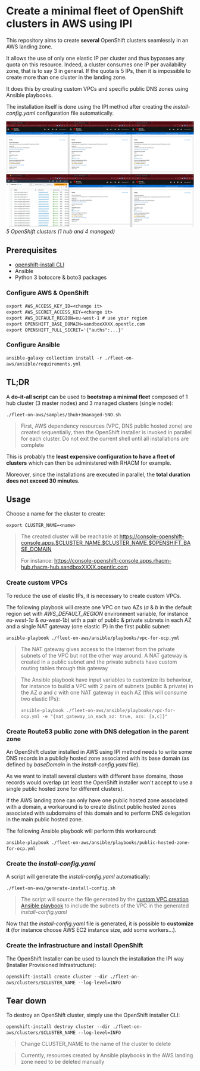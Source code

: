 # Create a minimal fleet of OpenShift clusters in AWS using IPI

This repository aims to create **several** OpenShift clusters seamlessly in an AWS landing zone.

It allows the use of only one elastic IP per cluster and thus bypasses any quota on this resource. Indeed, a cluster consumes one IP per availability zone, that is to say 3 in general. If the quota is 5 IPs, then it is impossible to create more than one cluster in the landing zone.

It does this by creating custom VPCs and specific public DNS zones using Ansible playbooks.

The installation itself is done using the IPI method after creating the *install-config.yaml* configuration file automatically.

![5 clusters](sample.png)
*5 OpenShift clusters (1 hub and 4 managed)*

## Prerequisites

* [openshift-install CLI](https://mirror.openshift.com/pub/openshift-v4/clients/ocp/latest/)
* Ansible
* Python 3 botocore & boto3 packages

### Configure AWS & OpenShift

```shell
export AWS_ACCESS_KEY_ID=<change it>
export AWS_SECRET_ACCESS_KEY=<change it>
export AWS_DEFAULT_REGION=eu-west-1 # use your region
export OPENSHIFT_BASE_DOMAIN=sandboxXXXX.opentlc.com
export OPENSHIFT_PULL_SECRET='{"auths":...}'
```

### Configure Ansible

```shell
ansible-galaxy collection install -r ./fleet-on-aws/ansible/requirements.yml
```

## TL;DR

A **do-it-all script** can be used to **bootstrap a minimal fleet** composed of 1 hub cluster (3 master nodes) and 3 managed clusters (single node):

```shell
./fleet-on-aws/samples/1hub+3managed-SNO.sh
```

> First, AWS dependency resources (VPC, DNS public hosted zone) are created sequentially, then the OpenShift installer is invoked in parallel for each cluster. Do not exit the current shell until all installations are complete

This is probably the **least expensive configuration to have a fleet of clusters** which can then be administered with RHACM for example.

Moreover, since the installations are executed in parallel, the **total duration does not exceed 30 minutes**.

## Usage

Choose a name for the cluster to create:

```shell
export CLUSTER_NAME=<name>
```

> The created cluster will be reachable at https://console-openshift-console.apps.$CLUSTER_NAME.$CLUSTER_NAME.$OPENSHIFT_BASE_DOMAIN
>
> For instance: https://console-openshift-console.apps.rhacm-hub.rhacm-hub.sandboxXXXX.opentlc.com

### Create custom VPCs

To reduce the use of elastic IPs, it is necessary to create custom VPCs.

The following playbook will create one VPC on two AZs (*a* & *b* in the default region set with *AWS_DEFAULT_REGION* environment variable, for instance *eu-west-1a* & *eu-west-1b*) with a pair of public & private subnets in each AZ and a single NAT gateway (one elastic IP) in the first public subnet:

```shell
ansible-playbook ./fleet-on-aws/ansible/playbooks/vpc-for-ocp.yml
```

> The NAT gateway gives access to the Internet from the private subnets of the VPC but not the other way around. A NAT gateway is created in a public subnet and the private subnets have custom routing tables through this gateway

> The Ansible playbook have input variables to customize its behaviour, for instance to build a VPC with 2 pairs of subnets (public & private) in the AZ *a* and *c* with one NAT gateway in each AZ (this will consume two elastic IPs):
> ```shell
> ansible-playbook ./fleet-on-aws/ansible/playbooks/vpc-for-ocp.yml -e "{nat_gateway_in_each_az: true, azs: [a,c]}"
> ```

### Create Route53 public zone with DNS delegation in the parent zone

An OpenShift cluster installed in AWS using IPI method needs to write some DNS records in a publicly hosted zone associated with its base domain (as defined by *baseDomain* in the *install-config.yaml* file).

As we want to install several clusters with different base domains, those records would overlap (at least the OpenShift installer won't accept to use a single public hosted zone for different clusters).

If the AWS landing zone can only have one public hosted zone associated with a domain, a workaround is to create distinct public hosted zones associated with subdomains of this domain and to perform DNS delegation in the main public hosted zone.

The following Ansible playbook will perform this workaround:

```shell
ansible-playbook ./fleet-on-aws/ansible/playbooks/public-hosted-zone-for-ocp.yml
```

### Create the *install-config.yaml*

A script will generate the *install-config.yaml* automatically:

```shell
./fleet-on-aws/generate-install-config.sh
```

> The script will source the file generated by the [custom VPC creation Ansible playbook](#create-custom-vpcs) to include the subnets of the VPC in the generated *install-config.yaml*

Now that the *install-config.yaml* file is generated, it is possible to **customize it** (for instance choose AWS EC2 instance size, add some workers...).

### Create the infrastructure and install OpenShift

The OpenShift Installer can be used to launch the installation the IPI way (Installer Provisioned Infrastructure):

```shell
openshift-install create cluster --dir ./fleet-on-aws/clusters/$CLUSTER_NAME --log-level=INFO
```

## Tear down

To destroy an OpenShift cluster, simply use the OpenShift installer CLI:

```shell
openshift-install destroy cluster --dir ./fleet-on-aws/clusters/$CLUSTER_NAME --log-level=INFO
```
> Change CLUSTER_NAME to the name of the cluster to delete

> Currently, resources created by Ansible playbooks in the AWS landing zone need to be deleted manually